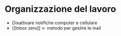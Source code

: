 # Organizzazione del lavoro

- Disattivare notifiche computer e cellulare
- [[Inbox zero]] <- metodo per gestire le mail